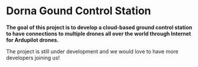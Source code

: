 # Dorna Gound Control Station

**The goal of this project is to develop a cloud-based ground control station to have connections to multiple drones all over the world through Internet  for Ardupilot drones.**

The project is still under development and we would love to have more developers joining us!
